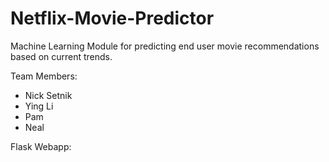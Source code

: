 # Netflix-Movie-Predictor
Machine Learning Module for predicting end user movie recommendations based on current trends.

Team Members:
- Nick Setnik
- Ying Li
- Pam
- Neal

Flask Webapp:

